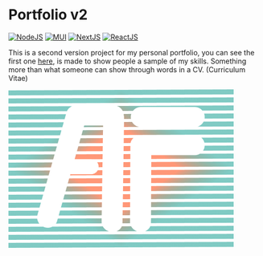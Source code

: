 # Portfolio v2

[![NodeJS](https://img.shields.io/badge/NodeJS-%20>=%20v14-gren.svg?style=flat&logo=NodeJS)](https://nodejs.org/en/)
[![MUI](https://img.shields.io/badge/MUI-%20>=%20v5-blue.svg?style=flat)](https://mui.com/material-ui/getting-started/installation/)
[![NextJS](https://img.shields.io/badge/NextJS-%20>=%20v12-black.svg?style=flat)](https://nextjs.org/)
[![ReactJS](https://img.shields.io/badge/ReactJS-%20>=%20v18-blue.svg?style=flat)](https://reactjs.org/)

This is a second version project for my personal portfolio, you can see the first one [here](https://github.com/acm-97/portfolio-v1), is made to show people a sample of my skills. Something more than what someone can show through words in a CV. 
(Curriculum Vitae)


![alt text](https://github.com/acm-97/AcmFolio/blob/dev/public/logos/logo-about.png)
